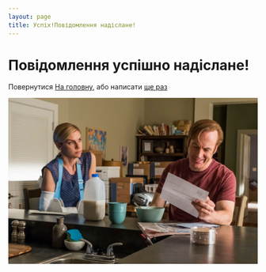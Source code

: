 ```yaml
---
layout: page
title: Успіх!Повідомлення надіслане!
---
```




# <i class="far fa-thumbs-up"></i> Повідомлення успішно надіслане!

Повернутися [На головну](/), або написати [ще раз](/contact)

<p>
  <picture>
    <source srcset="assets/images/emailfuck.webp" type="image/webp">
    <img src="assets/images/emailfuck.jpg" alt="Дзвонiть! Пишiть!" class="rounded mx-auto d-block">
  </picture>
</p>

